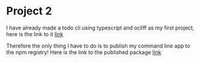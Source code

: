 # Project 2

I have already made a todo cli using typescript and ocliff as my first project, here is the link to it <a href="https://github.com/ShaharyarAhmed-bot/bootcamp-2021-proj-sub/tree/shaharyar_ahmed/project_one/shaharyar_ahmed/todocli">link</a>

Therefore the only thing I have to do is to publish my command line app to the npm registry! Here is the link to the published package <a href="https://www.npmjs.com/package/@shaharyarahmed/tdcli">link</a>
